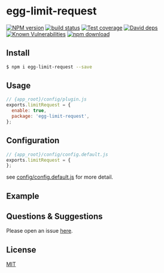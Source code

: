 # egg-limit-request

[![NPM version][npm-image]][npm-url]
[![build status][travis-image]][travis-url]
[![Test coverage][codecov-image]][codecov-url]
[![David deps][david-image]][david-url]
[![Known Vulnerabilities][snyk-image]][snyk-url]
[![npm download][download-image]][download-url]

[npm-image]: https://img.shields.io/npm/v/egg-limit-request.svg?style=flat-square
[npm-url]: https://npmjs.org/package/egg-limit-request
[travis-image]: https://img.shields.io/travis/eggjs/egg-limit-request.svg?style=flat-square
[travis-url]: https://travis-ci.org/eggjs/egg-limit-request
[codecov-image]: https://img.shields.io/codecov/c/github/eggjs/egg-limit-request.svg?style=flat-square
[codecov-url]: https://codecov.io/github/eggjs/egg-limit-request?branch=master
[david-image]: https://img.shields.io/david/eggjs/egg-limit-request.svg?style=flat-square
[david-url]: https://david-dm.org/eggjs/egg-limit-request
[snyk-image]: https://snyk.io/test/npm/egg-limit-request/badge.svg?style=flat-square
[snyk-url]: https://snyk.io/test/npm/egg-limit-request
[download-image]: https://img.shields.io/npm/dm/egg-limit-request.svg?style=flat-square
[download-url]: https://npmjs.org/package/egg-limit-request

<!--
Description here.
-->

## Install

```bash
$ npm i egg-limit-request --save
```

## Usage

```js
// {app_root}/config/plugin.js
exports.limitRequest = {
  enable: true,
  package: 'egg-limit-request',
};
```

## Configuration

```js
// {app_root}/config/config.default.js
exports.limitRequest = {
};
```

see [config/config.default.js](config/config.default.js) for more detail.

## Example

<!-- example here -->

## Questions & Suggestions

Please open an issue [here](https://github.com/eggjs/egg/issues).

## License

[MIT](LICENSE)
